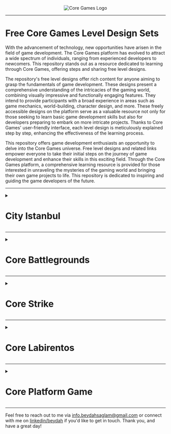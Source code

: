<div align="center">
  <img src="https://www.coregames.com/img/logo/flat/core-logo.webp" alt="Core Games Logo" max-width: 100%; height: auto;>
</div>

---

# Free Core Games Level Design Sets

With the advancement of technology, new opportunities have arisen in the field of game development. The Core Games platform has evolved to attract a wide spectrum of individuals, ranging from experienced developers to newcomers. This repository stands out as a resource dedicated to learning through Core Games, offering steps and sharing free level designs.

The repository's free level designs offer rich content for anyone aiming to grasp the fundamentals of game development. These designs present a comprehensive understanding of the intricacies of the gaming world, combining visually impressive and functionally engaging features. They intend to provide participants with a broad experience in areas such as game mechanics, world-building, character design, and more.
These freely accessible designs on the platform serve as a valuable resource not only for those seeking to learn basic game development skills but also for developers preparing to embark on more intricate projects. Thanks to Core Games' user-friendly interface, each level design is meticulously explained step by step, enhancing the effectiveness of the learning process.

This repository offers game development enthusiasts an opportunity to delve into the Core Games universe. Free level designs and related links empower everyone to take their initial steps on the journey of game development and enhance their skills in this exciting field. Through the Core Games platform, a comprehensive learning resource is provided for those interested in unraveling the mysteries of the gaming world and bringing their own game projects to life. This repository is dedicated to inspiring and guiding the game developers of the future.

---

<details>
<summary><h1>City Istanbul</h1></summary>
<div align="center">
  <img src="https://manticoreprod-ms.azureedge.net/screenshots/3b5bdc25bc224a738e96d49ee5da3655_2_7XmHlD4J28Sb9zymK0HEIR_814A98F6CD55BDA2F3F4AB02F77B2E33F7C3763A.jpg" alt="Core Games" max-width: 100%; height: auto;>
</div>

## Summary

I'm an experienced programmer skilled in C and C++, currently learning game design and programming with Core Games. I've designed a virtual world including my house, streets, buildings, cars, NPCs, and weapons. This project enhances my programming and design abilities, aiming for an immersive gaming experience.

Through this journey, I'm advancing my skills in level design and game programming using Core Games, excited to create more projects ahead. Feel free to explore and get inspired by my game's design. Your feedback is highly appreciated!

This hands-on experience allows me to delve deeper into the world of game development, combining my programming background with creative design. I look forward to the challenges and discoveries that lie ahead, as I continue refining my expertise and contributing to the world of gaming.
  
[Click For More](https://www.coregames.com/games/3b5bdc/city-istanbul)
</details>

---

<details>
<summary><h1>Core Battlegrounds</h1></summary>
<div align="center">
  <img src="https://manticoreprod-ms.azureedge.net/screenshots/f9c30b815fb94e28afc676152b5b951e_2_He42QYptG6yf4GCrHPsHE_1CD258F62E766EAA22F9009FBC3E1F40A6DDB969.jpg" alt="Core Games" max-width: 100%; height: auto;>
</div>

## Summary

"Core G Battlegrounds" is an action-packed Battle Royale game that delivers suspenseful gameplay, allowing you to forge your path, strategize, and engage in conflicts to be the ultimate survivor. With stunning graphics, tactical mechanics, and dynamic environments, it offers:

Expansive Maps: Dive into diverse regions like forests, cities, and mountains, providing tactical advantages.
Weapon Variety: Choose from a wide array of customizable weapons and equipment to match your style.
Tactical Focus: Beyond aiming, strategic movement and equipment use are crucial for survival.
Experience immersive Battle Royale action, develop strategies, and outplay your rivals in the intense world of "Core G Battlegrounds".
  
[Click For More](https://www.coregames.com/games/f9c30b/core-g-battlegrounds)
</details>

---

<details>
<summary><h1>Core Strike</h1></summary>
<div align="center">
  <img src="https://manticoreprod-ms.azureedge.net/screenshots/ae75ecc5e59f40e78f7d49025ee6f7de_0_3D8nJHHClSadXgoWHpQewP_3095E734D6FAB8A4CE0A043C897E3C6063DE9F2A.jpg" alt="Core Games" max-width: 100%; height: auto;>
</div>

## Summary

"Core Strike" is a dynamic multiplayer third-person shooter game that combines fast-paced action with strategic gameplay. Engage in thrilling battles on competitive battlefields, utilizing speed, tactics, and teamwork. The game introduces fresh elements to the genre while honoring classic shooter game features.

Features:

Multiplayer Mode: Engage in team-based or free-for-all battles, supported by a balanced ranking system and fair matchmaking.

Weapon Variety: Choose from an array of weapons and equipment, each with distinct strengths and weaknesses, enabling adaptable strategies.

Stunning Graphics and Audio: Immerse yourself in the game's realistic visuals and immersive sounds, enhancing the excitement.

"Core Strike" offers a robust gaming experience, catering to shooter enthusiasts seeking both competition and enjoyment. Master strategy, reflexes, and collaboration to achieve victory...
  
[Click For More](https://www.coregames.com/games/ae75ec/core-strike)
</details>

---

<details>
<summary><h1>Core Labirentos</h1></summary>
<div align="center">
  <img src="https://manticoreprod-ms.azureedge.net/screenshots/964a4c4228f44ba5b3d510e06a3087aa_4_3a1a2B0FQAlWSG8N6F4zUT_F065CA7C568EC0DF62FF6FCD296D880C95985B3D.jpg" alt="Core Games" max-width: 100%; height: auto;>
</div>

## Summary

Welcome to 'Core Labirentos,' a captivating maze game that challenges your skills and intellect. Navigate intricate mazes, watch out for traps, and reach the exit. Progress through levels to enhance skills, test strategies, and elevate logical abilities.

Experience 'Core Labirentos' – not just entertainment, but a journey of learning and growth. Conquer challenges, gain new skills, and develop personally. This game mirrors your tech journey, boosting your programming interest and cognitive prowess.

Dive into a labyrinthine world of surprises. 'Core Labirentos' offers diverse challenges and an immersive atmosphere, engaging your creativity and attention.

I'm your guide through every maze. From complex code to profound thoughts, we'll tackle challenges together. Your dedication has brought 'Core Labirentos' to life, infusing each level with passion. Good luck on this adventure
  
[Click For More](https://www.coregames.com/games/964a4c/core-labirentos)
</details>

---

<details>
<summary><h1>Core Platform Game</h1></summary>
<div align="center">
  <img src="https://manticoreprod-ms.azureedge.net/screenshots/25c7a493d55e429dbe264e7ac6f17fd6_0_7IZ5WBgGCxuHa9CP4uIW1D_A3E2D9609122E9EF05119408532E169262C0D1C3.jpg" alt="Core Games" max-width: 100%; height: auto;>
</div>

## Summary

Greetings, brave gamers! Welcome to the awe-inspiring realm of 'Core Platform Game,' where you'll embark on a heart-pounding escape from hell. This isn't just about testing your skills; it's about challenging your strategic prowess. Trapped deep within hell's depths, your only chance is to break free. But beware, this escape won't be a stroll in the park.

Navigate through challenging levels, conquer traps, overcome obstacles, and battle dark creatures. Enhance your abilities, discover hidden areas, and solve puzzles to progress. Each step gets you closer to freedom.

The visually stunning world will captivate you with its vibrant colors, dynamic backgrounds, and atmospheric effects, immersing you in the heat and perils of hell. The music seamlessly integrates you into this immersive world.

'Core Platform Game' appeals to players and designers alike. Players relish rich gaming, diverse difficulties, and skill upgrades. Designers get to apply creative ideas within the game.

Ready? Step into the adventure-packed world, escaping the flames of hell. 'Core Platform Game' offers an unforgettable experience brimming with skill, strategy, and excitement. We've got your back even on the darkest days! Enjoy endless fun!
  
[Click For More](https://www.coregames.com/games/25c7a4/core-platform-game)
</details>

---

Feel free to reach out to me via [info.beydahsaglam@gmail.com](mailto:info.beydahsaglam@gmail.com) or connect with me on [linkedin/beydah](https://www.linkedin.com/in/beydah/) if you'd like to get in touch.
Thank you, and have a great day!
